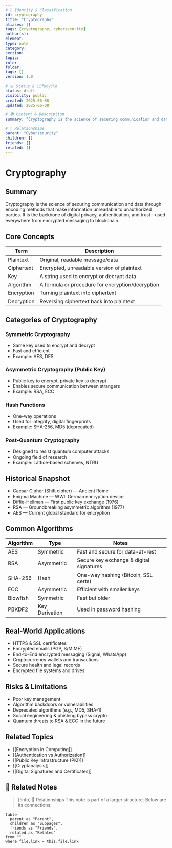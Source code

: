 ```yaml
---
# 📄 Identity & Classification
id: cryptography
title: "Cryptography"
aliases: []
tags: [cryptography, cybersecurity]
author(s):
element:
type: note
category:
section:
topic:
role:
folder:
tags: []
version: 1.0

# 📊 Status & Lifecycle
status: draft
visibility: public
created: 2025-06-08
updated: 2025-06-08

# 📚 Context & Description
summary: "Cryptography is the science of securing communication and data through encoding methods that make information unreadable to unauthorized parties."

# 🧱 Relationships
parent: "Cybersecurity"
children: []
friends: []
related: []
---
```

# Cryptography

## Summary
Cryptography is the science of securing communication and data through encoding methods that make information unreadable to unauthorized parties. It is the backbone of digital privacy, authentication, and trust—used everywhere from encrypted messaging to blockchain.

## Core Concepts
| Term | Description |
| --- | --- |
| Plaintext | Original, readable message/data |
| Ciphertext | Encrypted, unreadable version of plaintext |
| Key | A string used to encrypt or decrypt data |
| Algorithm | A formula or procedure for encryption/decryption |
| Encryption | Turning plaintext into ciphertext |
| Decryption | Reversing ciphertext back into plaintext |

## Categories of Cryptography
### Symmetric Cryptography
- Same key used to encrypt and decrypt
- Fast and efficient
- Example: AES, DES

### Asymmetric Cryptography (Public Key)
- Public key to encrypt, private key to decrypt
- Enables secure communication between strangers
- Example: RSA, ECC

### Hash Functions
- One-way operations
- Used for integrity, digital fingerprints
- Example: SHA-256, MD5 (deprecated)

### Post-Quantum Cryptography
- Designed to resist quantum computer attacks
- Ongoing field of research
- Example: Lattice-based schemes, NTRU

## Historical Snapshot
- Caesar Cipher (Shift cipher) — Ancient Rome
- Enigma Machine — WWII German encryption device
- Diffie-Hellman — First public key exchange (1976)
- RSA — Groundbreaking asymmetric algorithm (1977)
- AES — Current global standard for encryption

## Common Algorithms
| Algorithm | Type | Notes |
| --- | --- | --- |
| AES | Symmetric | Fast and secure for data-at-rest |
| RSA | Asymmetric | Secure key exchange & digital signatures |
| SHA-256 | Hash | One-way hashing (Bitcoin, SSL certs) |
| ECC | Asymmetric | Efficient with smaller keys |
| Blowfish | Symmetric | Fast but older |
| PBKDF2 | Key Derivation | Used in password hashing |

## Real-World Applications
- HTTPS & SSL certificates
- Encrypted emails (PGP, S/MIME)
- End-to-End encrypted messaging (Signal, WhatsApp)
- Cryptocurrency wallets and transactions
- Secure health and legal records
- Encrypted file systems and drives

## Risks & Limitations
- Poor key management
- Algorithm backdoors or vulnerabilities
- Deprecated algorithms (e.g., MD5, SHA-1)
- Social engineering & phishing bypass crypto
- Quantum threats to RSA & ECC in the future

## Related Topics
- [[Encryption in Computing]]
- [[Authentication vs Authorization]]
- [[Public Key Infrastructure (PKI)]]
- [[Cryptanalysis]]
- [[Digital Signatures and Certificates]]

## 🔗 Related Notes

> [!info] 🧠 Relationships
> This note is part of a larger structure. Below are its connections:

```dataview
table
  parent as "Parent",
  children as "Subpages",
  friends as "Friends",
  related as "Related"
from ""
where file.link = this.file.link
```
